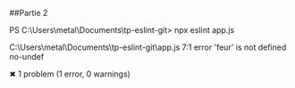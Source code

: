##Partie 2

PS C:\Users\metal\Documents\tp-eslint-git> npx eslint app.js

C:\Users\metal\Documents\tp-eslint-git\app.js
  7:1  error  'feur' is not defined  no-undef

✖ 1 problem (1 error, 0 warnings)


